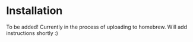 # Installation

To be added! Currently in the process of uploading to homebrew. Will add instructions shortly :)